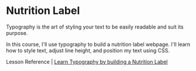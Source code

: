# Nutrition Label 

Typography is the art of styling your text to be easily readable and suit its purpose.

In this course, I'll use typography to build a nutrition label webpage. I'll learn how to style text, adjust line height, and position my text using CSS.

Lesson Reference | [Learn Typography by building a Nutrition Label](https://www.freecodecamp.org/learn/2022/responsive-web-design/learn-typography-by-building-a-nutrition-label/step-1)